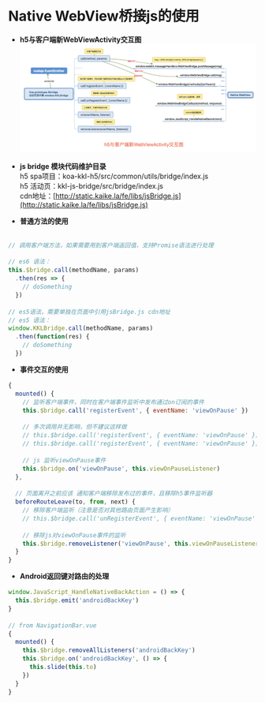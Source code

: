 # Native WebView桥接js的使用
- **h5与客户端新WebViewActivity交互图**
![avatar](../asserts/interaction.png)

- **js bridge 模块代码维护目录**  
h5 spa项目：koa-kkl-h5/src/common/utils/bridge/index.js  
h5 活动页：kkl-js-bridge/src/bridge/index.js  
cdn地址：[http://static.kaike.la/fe/libs/jsBridge.js](http://static.kaike.la/fe/libs/jsBridge.js)

- **普通方法的使用**
```javascript

// 调用客户端方法，如果需要用到客户端返回值，支持Promise语法进行处理

// es6 语法：
this.$bridge.call(methodName, params)
  .then(res => {
    // doSomething
  })

// es5语法，需要单独在页面中引用jsBridge.js cdn地址
// es5 语法：
window.KKLBridge.call(methodName, params)
  .then(function(res) {
    // doSomething
  })
```

- **事件交互的使用**
```javascript
{
  mounted() {
    // 监听客户端事件，同时在客户端事件监听中发布通过on订阅的事件
    this.$bridge.call('registerEvent', { eventName: 'viewOnPause' })

    // 多次调用并无影响，但不建议这样做
    // this.$bridge.call('registerEvent', { eventName: 'viewOnPause' })
    // this.$bridge.call('registerEvent', { eventName: 'viewOnPause' })

    // js 监听viewOnPause事件
    this.$bridge.on('viewOnPause', this.viewOnPauseListener)
  },

  // 页面离开之前应该 通知客户端移除发布过的事件，且移除h5事件监听器
  beforeRouteLeave(to, from, next) {
    // 移除客户端监听（注意是否对其他路由页面产生影响）
    // this.$bridge.call('unRegisterEvent', { eventName: 'viewOnPause' })

    // 移除js对viewOnPause事件的监听
    this.$bridge.removeListener('viewOnPause', this.viewOnPauseListener)
  }
}
```

- **Android返回键对路由的处理**
```javascript
window.JavaScript_HandleNativeBackAction = () => {
  this.$bridge.emit('androidBackKey')
}

// from NavigationBar.vue
{
  mounted() {
    this.$bridge.removeAllListeners('androidBackKey')
    this.$bridge.on('androidBackKey', () => {
      this.slide(this.to)
    })
  }
}
```

